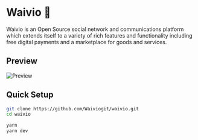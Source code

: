 # Waivio 🚀

Waivio is an Open Source social network and communications platform which extends itself to a variety of rich features and functionality including free digital payments and a marketplace for goods and services.

## Preview

![Preview](https://s3-eu-central-1.amazonaws.com/production-investarena-post/1540279829_1fca35a7-18bd-4e12-a65b-a08e997b88df)

## Quick Setup

```bash
git clone https://github.com/Waiviogit/waivio.git
cd waivio

yarn
yarn dev
```
